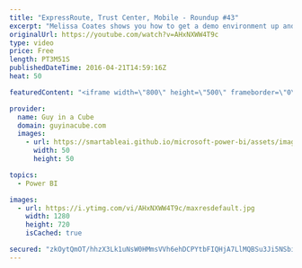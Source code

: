 ```yaml
---
title: "ExpressRoute, Trust Center, Mobile - Roundup #43"
excerpt: "Melissa Coates shows you how to get a demo environment up and running with Azure Data Catalog. Sam Lester shows how you what Reporting Services 2016 can do with Power BI Desktop files. Power BI has been added to the Microsoft Trust Center. And a recap of the updates for the Power BI Service and the Mobile"
originalUrl: https://youtube.com/watch?v=AHxNXWW4T9c
type: video
price: Free
length: PT3M51S
publishedDateTime: 2016-04-21T14:59:16Z
heat: 50

featuredContent: "<iframe width=\"800\" height=\"500\" frameborder=\"0\" src=\"https://www.youtube.com/embed/AHxNXWW4T9c\" allow=\"accelerometer; autoplay; encrypted-media; gyroscope; picture-in-picture\" allowfullscreen></iframe>"

provider:
  name: Guy in a Cube
  domain: guyinacube.com
  images:
    - url: https://smartableai.github.io/microsoft-power-bi/assets/images/organizations/guyinacube.com-50x50.jpg
      width: 50
      height: 50

topics:
  - Power BI

images:
  - url: https://i.ytimg.com/vi/AHxNXWW4T9c/maxresdefault.jpg
    width: 1280
    height: 720
    isCached: true

secured: "zkOytQmOT/hhzX3Lk1uNsW0HMmsVVh6ehDCPYtbFIQHjA7LlMQBSu3Ji5NSbiV1e8pL1+T+svOq3yUycG07D+2snLlCAu/B5Onlv0p+MxaBuqI8OD7+Ef2A+/f+0Oh05DBMY2Qbygu8vmzqF3snXg6FOylm3zJrTMgkdNre4MHQHEsjzj7dBUYoDoQ9zyP3YlZfxoew7VuVkyspFvAh2ZtnMLENViRoMwLxnBJ1DqU8QLEGIVpnFzDHbHg2NCPDUW2p/jL5r3tmChGWrfxwJn2760LUpGEXO6ZW7yB8RxjsiLisz/XjKO2b5AB3t2ygnjAAA7Gq7NQi9pemTMD9734xBAj6wlqLck+fBXPE3n9TVaBMHTdrckv3KuyjnbjFaRSVhWnm1FxOBPgmLlYNsoboeZDyTQDMjyDUMdNa8+vM=;xGThCfxcUTb7IlaE549hHQ=="
---
```


